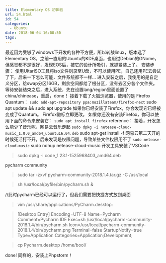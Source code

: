 ```yaml
---
title: Elementary OS 初体验
url: 54.html
id: 54
categories:
  - Ubuntu
date: 2018-06-04 16:00:50
tags:
---
```


最近因为受够了windows下开发的各种不方便，所以转战linux，版本选了Elementary OS，之前一直用的Ubuntu的KDE桌面，也用过Debian的GNome，但感觉都不是很好，发现EOS后，被它的设计所吸引，就抓紧装上了。 安装步骤： 使用UltarlSO工具将iso文件刻录至U盘，不可以使用PE，自己还用PE去尝试了下，后来一下怎么可能，文件系统都不一样... 进入安装之后，我使用的是自定义分区，给swap分区16GB，剩余空间都给了根分区，没有去区分各个文件夹。 等待安装结束之后，进入系统，先在设置lang/region里面设置了china/chinease，重启，done！ 接着下载了火狐浏览器，使用的是 Firefox Quantum： `sudo add-apt-repository ppa:mozillateam/firefox-next` sudo apt update && sudo apt upgrade 如果你已经安装了Firefox，你会发现它已经被变成了Quantum。 Firefox徽标立即更改。 如果你还没有安装Firefox，你可以使用下面的命令来安装它： `sudo apt install firefox` reference： 接着，开发怎么能少了音乐呢，网易云音乐走起 `sudo dpkg -i netease-cloud-music_1.0.0_amd64_ubuntu16.04.deb` sudo apt-get install -f 网易云第二天开的时候死活打不开，后来发现是权限问题，导致某些文件权限用不了 `sudo netease-cloud-music` sudo nohup netease-cloud-music 开发工具安装了VSCode

> sudo dpkg -i code\_1.23.1-1525968403\_amd64.deb

pycharm community

> sudo tar -zxvf pycharm-community-2018.1.4.tar.gz -C /usr/local

> sh /usr/local/pyfile/bin/pycharm.sh &

//此时pycharm已经可以运行了，但我们需要把快捷方式放到桌面

> vim /usr/share/applications/PyCharm.desktop:

> \[Desktop Entry\] Encoding=UTF-8 Name=Pycharm Comment=Pycharm IDE Exec=sh /usr/local/pycharm-community-2018.1.4/bin/pycharm.sh Icon=/usr/local/pycharm-community-2018.1.4/bin/pycharm.png Terminal=false StartupNotify=true Type=Application Categories=Application;Development;

> cp Pycharm.desktop /home/bool/

done! 同样的，安装上Phpstorm！